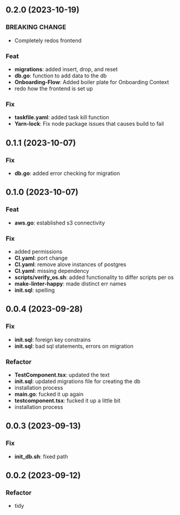## 0.2.0 (2023-10-19)

### BREAKING CHANGE

- Completely redos frontend

### Feat

- **migrations**: added insert, drop, and reset
- **db.go**: function to add data to the db
- **Onboarding-Flow**: Added boiler plate for Onboarding Context
- redo how the frontend is set up

### Fix

- **taskfile.yaml**: added task kill function
- **Yarn-lock**: Fix node package issues that causes build to fail

## 0.1.1 (2023-10-07)

### Fix

- **db.go**: added error checking for migration

## 0.1.0 (2023-10-07)

### Feat

- **aws.go**: established s3 connectivity

### Fix

- added permissions
- **CI.yaml**: port change
- **CI.yaml**: remove alove instances of postgres
- **CI.yaml**: missing dependency
- **scripts/verify_os.sh**: added functionality to differ scripts per os
- **make-linter-happy**: made distinct err names
- **init.sql**: spelling

## 0.0.4 (2023-09-28)

### Fix

- **init.sql**: foreign key constrains
- **init.sql**: bad sql statements, errors on migration

### Refactor

- **TestComponent.tsx**: updated the text
- **init.sql**: updated migrations file for creating the db
- installation process
- **main.go**: fucked it up again
- **testcomponent.tsx**: fucked it up a little bit
- installation process

## 0.0.3 (2023-09-13)

### Fix

- **init_db.sh**: fixed path

## 0.0.2 (2023-09-12)

### Refactor

- tidy

